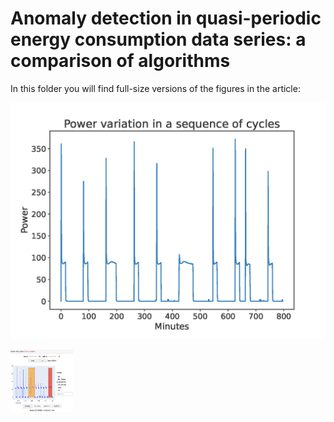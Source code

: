 # Anomaly detection in quasi-periodic energy consumption data series: a comparison of algorithms

In this folder you will find full-size versions of the figures in the article:

![Fig1](fig1.png)

<img src="fig3.png" alt="Fig3" style="height: 100px; width:100px;"/>
